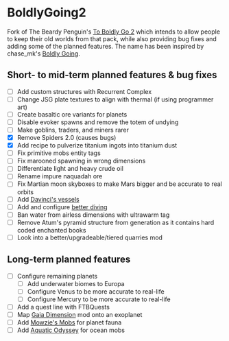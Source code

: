 # BoldlyGoing2
Fork of The Beardy Penguin's [To Boldly Go 2](https://www.curseforge.com/minecraft/modpacks/to-boldly-go-2) which intends to allow people to keep their old worlds from that pack, while also providing bug fixes and adding some of the planned features.
The name has been inspired by chase_mk's [Boldly Going](https://www.curseforge.com/minecraft/modpacks/boldly-going).

## Short- to mid-term planned features & bug fixes
- [ ] Add custom structures with Recurrent Complex
- [ ] Change JSG plate textures to align with thermal (if using programmer art)
- [ ] Create basaltic ore variants for planets
- [ ] Disable evoker spawns and remove the totem of undying
- [ ] Make goblins, traders, and miners rarer
- [x] Remove Spiders 2.0 (causes bugs)
- [x] Add recipe to pulverize titanium ingots into titanium dust
- [ ] Fix primitive mobs entity tags
- [ ] Fix marooned spawning in wrong dimensions
- [ ] Differentiate light and heavy crude oil
- [ ] Rename impure naquadah ore
- [ ] Fix Martian moon skyboxes to make Mars bigger and be accurate to real orbits
- [ ] Add [Davinci's vessels](https://www.curseforge.com/minecraft/mc-mods/davincis-vessels)
- [ ] Add and configure [better diving](https://www.curseforge.com/minecraft/mc-mods/better-diving)
- [ ] Ban water from airless dimensions with ultrawarm tag
- [ ] Remove Atum's pyramid structure from generation as it contains hard coded enchanted books
- [ ] Look into a better/upgradeable/tiered quarries mod
## Long-term planned features
- [ ] Configure remaining planets
  - [ ] Add underwater biomes to Europa
  - [ ] Configure Venus to be more accurate to real-life
  - [ ] Configure Mercury to be more accurate to real-life
- [ ] Add a quest line with FTBQuests
- [ ] Map [Gaia Dimension](https://www.curseforge.com/minecraft/mc-mods/gaia-dimension) mod onto an exoplanet
- [ ] Add [Mowzie's Mobs](https://www.curseforge.com/minecraft/mc-mods/mowzies-mobs) for planet fauna
- [ ] Add [Aquatic Odyssey](https://www.curseforge.com/minecraft/mc-mods/aquatic-odyssey-mod) for ocean mobs
